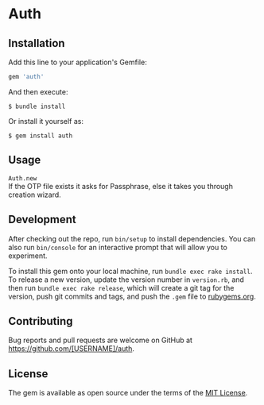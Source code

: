 # Auth

## Installation

Add this line to your application's Gemfile:

```ruby
gem 'auth'
```

And then execute:

    $ bundle install

Or install it yourself as:

    $ gem install auth

## Usage

`Auth.new`  
If the OTP file exists it asks for Passphrase, else it takes you through creation wizard.  

## Development

After checking out the repo, run `bin/setup` to install dependencies. You can also run `bin/console` for an interactive prompt that will allow you to experiment.

To install this gem onto your local machine, run `bundle exec rake install`. To release a new version, update the version number in `version.rb`, and then run `bundle exec rake release`, which will create a git tag for the version, push git commits and tags, and push the `.gem` file to [rubygems.org](https://rubygems.org).

## Contributing

Bug reports and pull requests are welcome on GitHub at https://github.com/[USERNAME]/auth.


## License

The gem is available as open source under the terms of the [MIT License](https://opensource.org/licenses/MIT).
